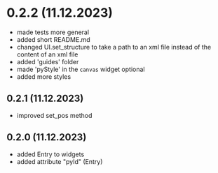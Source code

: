 # 0.2.2 (11.12.2023)
- made tests more general
- added short README.md
- changed UI.set_structure to take a path to an xml file instead of the content of an xml file
- added 'guides' folder
- made 'pyStyle' in the `canvas` widget optional
- added more styles

## 0.2.1 (11.12.2023)
- improved set_pos method

## 0.2.0 (11.12.2023)
- added Entry to widgets
- added attribute "pyId" (Entry)
